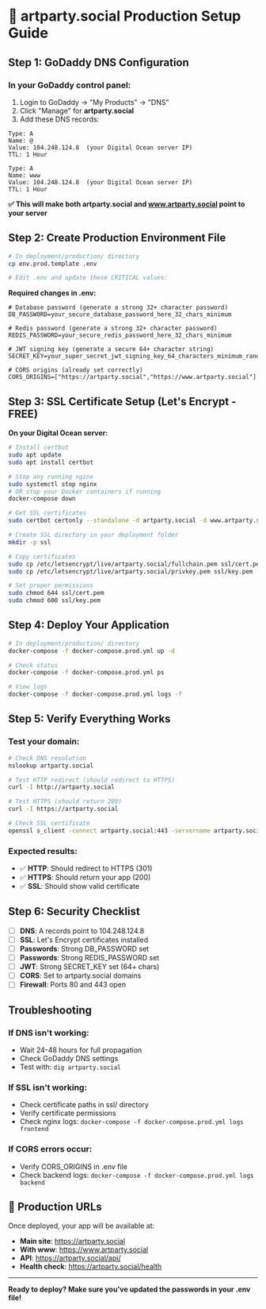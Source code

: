 # 🎨 artparty.social Production Setup Guide

## Step 1: GoDaddy DNS Configuration

### In your GoDaddy control panel:
1. Login to GoDaddy → "My Products" → "DNS"
2. Click "Manage" for **artparty.social**
3. Add these DNS records:

```
Type: A
Name: @
Value: 104.248.124.8  (your Digital Ocean server IP)
TTL: 1 Hour

Type: A
Name: www
Value: 104.248.124.8  (your Digital Ocean server IP)
TTL: 1 Hour
```

**✅ This will make both artparty.social and www.artparty.social point to your server**

## Step 2: Create Production Environment File

```bash
# In deployment/production/ directory
cp env.prod.template .env

# Edit .env and update these CRITICAL values:
```

**Required changes in .env:**
```env
# Database password (generate a strong 32+ character password)
DB_PASSWORD=your_secure_database_password_here_32_chars_minimum

# Redis password (generate a strong 32+ character password)
REDIS_PASSWORD=your_secure_redis_password_here_32_chars_minimum

# JWT signing key (generate a secure 64+ character string)
SECRET_KEY=your_super_secret_jwt_signing_key_64_characters_minimum_random_string

# CORS origins (already set correctly)
CORS_ORIGINS=["https://artparty.social","https://www.artparty.social"]
```

## Step 3: SSL Certificate Setup (Let's Encrypt - FREE)

**On your Digital Ocean server:**
```bash
# Install certbot
sudo apt update
sudo apt install certbot

# Stop any running nginx
sudo systemctl stop nginx
# OR stop your Docker containers if running
docker-compose down

# Get SSL certificates
sudo certbot certonly --standalone -d artparty.social -d www.artparty.social

# Create SSL directory in your deployment folder
mkdir -p ssl

# Copy certificates
sudo cp /etc/letsencrypt/live/artparty.social/fullchain.pem ssl/cert.pem
sudo cp /etc/letsencrypt/live/artparty.social/privkey.pem ssl/key.pem

# Set proper permissions
sudo chmod 644 ssl/cert.pem
sudo chmod 600 ssl/key.pem
```

## Step 4: Deploy Your Application

```bash
# In deployment/production/ directory
docker-compose -f docker-compose.prod.yml up -d

# Check status
docker-compose -f docker-compose.prod.yml ps

# View logs
docker-compose -f docker-compose.prod.yml logs -f
```

## Step 5: Verify Everything Works

### Test your domain:
```bash
# Check DNS resolution
nslookup artparty.social

# Test HTTP redirect (should redirect to HTTPS)
curl -I http://artparty.social

# Test HTTPS (should return 200)
curl -I https://artparty.social

# Check SSL certificate
openssl s_client -connect artparty.social:443 -servername artparty.social
```

### Expected results:
- ✅ **HTTP**: Should redirect to HTTPS (301)
- ✅ **HTTPS**: Should return your app (200)
- ✅ **SSL**: Should show valid certificate

## Step 6: Security Checklist

- [ ] **DNS**: A records point to 104.248.124.8
- [ ] **SSL**: Let's Encrypt certificates installed
- [ ] **Passwords**: Strong DB_PASSWORD set
- [ ] **Passwords**: Strong REDIS_PASSWORD set  
- [ ] **JWT**: Strong SECRET_KEY set (64+ chars)
- [ ] **CORS**: Set to artparty.social domains
- [ ] **Firewall**: Ports 80 and 443 open

## Troubleshooting

### If DNS isn't working:
- Wait 24-48 hours for full propagation
- Check GoDaddy DNS settings
- Test with: `dig artparty.social`

### If SSL isn't working:
- Check certificate paths in ssl/ directory
- Verify certificate permissions
- Check nginx logs: `docker-compose -f docker-compose.prod.yml logs frontend`

### If CORS errors occur:
- Verify CORS_ORIGINS in .env file
- Check backend logs: `docker-compose -f docker-compose.prod.yml logs backend`

## 🚀 Production URLs

Once deployed, your app will be available at:
- **Main site**: https://artparty.social
- **With www**: https://www.artparty.social  
- **API**: https://artparty.social/api/
- **Health check**: https://artparty.social/health

---

**Ready to deploy? Make sure you've updated the passwords in your .env file!** 